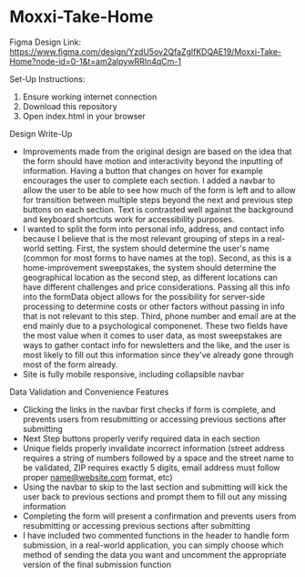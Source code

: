 # Moxxi-Take-Home

Figma Design Link: https://www.figma.com/design/YzdU5ov2QfaZglfKDQAE19/Moxxi-Take-Home?node-id=0-1&t=am2aIpywRRIn4qCm-1

Set-Up Instructions:
1. Ensure working internet connection
2. Download this repository
3. Open index.html in your browser

Design Write-Up
* Improvements made from the original design are based on the idea that the form should have motion and interactivity beyond the inputting of information. Having a button that changes on hover for example encourages the user to complete each section. I added a navbar to allow the user to be able to see how much of the form is left and to allow for transition between multiple steps beyond the next and previous step buttons on each section. Text is contrasted well against the background and keyboard shortcuts work for accessibility purposes.
* I wanted to split the form into personal info, address, and contact info because I believe that is the most relevant grouping of steps in a real-world setting. First, the system should determine the user's name (common for most forms to have names at the top). Second, as this is a home-improvement sweepstakes, the system should determine the geographical location as the second step, as different locations can have different challenges and price considerations. Passing all this info into the formData object allows for the possibility for server-side processing to determine costs or other factors without passing in info that is not relevant to this step. Third, phone number and email are at the end mainly due to a psychological componenet. These two fields have the most value when it comes to user data, as most sweepstakes are ways to gather contact info for newsletters and the like, and the user is most likely to fill out this information since they've already gone through most of the form already.
* Site is fully mobile responsive, including collapsible navbar

Data Validation and Convenience Features
* Clicking the links in the navbar first checks if form is complete, and prevents users from resubmitting or accessing previous sections after submitting
* Next Step buttons properly verify required data in each section
* Unique fields properly invalidate incorrect information (street address requires a string of numbers followed by a space and the street name to be validated, ZIP requires exactly 5 digits, email address must follow proper name@website.com format, etc)
* Using the navbar to skip to the last section and submitting will kick the user back to previous sections and prompt them to fill out any missing information
* Completing the form will present a confirmation and prevents users from resubmitting or accessing previous sections after submitting
* I have included two commented functions in the header to handle form submission, in a real-world application, you can simply choose which method of sending the data you want and uncomment the appropriate version of the final submission function
